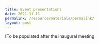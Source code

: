 ```yaml
---
title: Event presentations
date: 2021-11-11
permalink: /resource/materials/permalink/
layout: post
---
```

[To be populated after the inaugural meeting